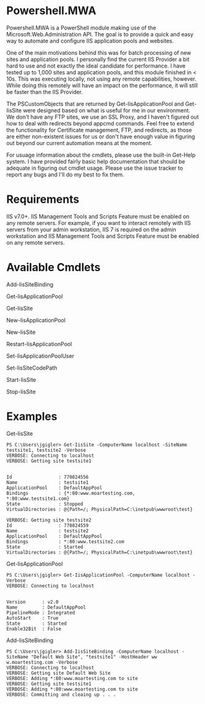 Powershell.MWA
==============

Powershell.MWA is a PowerShell module making use of the Microsoft.Web.Administration API.
The goal is to provide a quick and easy way to automate and configure IIS application pools and websites.

One of the main motivations behind this was for batch processing of new sites and application pools. I personally find the current IIS Provider a bit hard to use and not exactly the ideal candidate for performance. I have tested up to 1,000 sites and application pools, and this module finished in < 10s.  This was executing locally, not using any remote capabilities, however. While doing this remotely will have an impact on the performance, it will still be faster than the IIS Provider.

The PSCustomObjects that are returned by Get-IisApplicationPool and Get-IisSite were designed based on what is useful for me in our environment.  We don't have any FTP sites, we use an SSL Proxy, and I haven't figured out how to deal with redirects beyond appcmd commands.  Feel free to extend the functionality for Certificate management, FTP, and redirects, as those are either non-existent issues for us or don't have enough value in figuring out beyond our current automation means at the moment.

For usuage information about the cmdlets, please use the built-in Get-Help system.  I have provided fairly basic help documentation that should be adequate in figuring out cmdlet usage.  Please use the issue tracker to report any bugs and I'll do my best to fix them.


Requirements
============

IIS v7.0+. IIS Management Tools and Scripts Feature must be enabled on any remote servers. For example, if you want to interact remotely with IIS servers from your admin workstation, IIS 7 is required on the admin workstation and IIS Management Tools and Scripts Feature must be enabled on any remote servers.

Available Cmdlets
=================

Add-IisSiteBinding

Get-IisApplicationPool

Get-IisSite

New-IisApplicationPool

New-IisSite

Restart-IisApplicationPool

Set-IisApplicationPoolUser

Set-IisSiteCodePath

Start-IisSite

Stop-IisSite


Examples
========

Get-IisSite
````
PS C:\Users\jgigler> Get-IisSite -ComputerName localhost -SiteName testsite1, testsite2 -Verbose
VERBOSE: Connecting to localhost
VERBOSE: Getting site testsite1


Id                 : 770824556
Name               : testsite1
ApplicationPool    : DefaultAppPool
Bindings           : {*:80:www.moartesting.com, *:80:www.testsite1.com}
State              : Stopped
VirtualDirectories : @{Path=/; PhysicalPath=C:\inetpub\wwwroot\test}

VERBOSE: Getting site testsite2
Id                 : 770824559
Name               : testsite2
ApplicationPool    : DefaultAppPool
Bindings           : *:80:www.testsite2.com
State              : Started
VirtualDirectories : @{Path=/; PhysicalPath=C:\inetpub\wwwroot\test}
````

Get-IisApplicationPool
````
PS C:\Users\jgigler> Get-IisApplicationPool -ComputerName localhost -Verbose
VERBOSE: Connecting to localhost


Version      : v2.0
Name         : DefaultAppPool
PipelineMode : Integrated
AutoStart    : True
State        : Started
Enable32Bit  : False
````

Add-IisSiteBinding
````
PS C:\Users\jgigler> Add-IisSiteBinding -ComputerName localhost -SiteName "Default Web Site", "testsite1" -HostHeader ww
w.moartesting.com -Verbose
VERBOSE: Connecting to localhost
VERBOSE: Getting site Default Web Site
VERBOSE: Adding *:80:www.moartesting.com to site
VERBOSE: Getting site testsite1
VERBOSE: Adding *:80:www.moartesting.com to site
VERBOSE: Committing and cleaing up . . .
````
